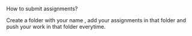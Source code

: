 
How to submit assignments?

Create a folder with your name , add your assignments in that folder and push your work in that folder everytime.